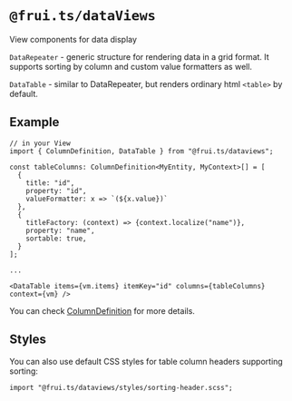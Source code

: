 # `@frui.ts/dataViews`

View components for data display

`DataRepeater` - generic structure for rendering data in a grid format. It supports sorting by column and custom value formatters as well.

`DataTable` - similar to DataRepeater, but renders ordinary html `<table>` by default.

## Example

```tsx
// in your View
import { ColumnDefinition, DataTable } from "@frui.ts/dataviews";

const tableColumns: ColumnDefinition<MyEntity, MyContext>[] = [
  {
    title: "id",
    property: "id",
    valueFormatter: x => `(${x.value})`
  },
  {
    titleFactory: (context) => {context.localize("name")},
    property: "name",
    sortable: true,
  }
];

...

<DataTable items={vm.items} itemKey="id" columns={tableColumns} context={vm} />

```

You can check [ColumnDefinition](./src/dataTypes.ts) for more details.

## Styles

You can also use default CSS styles for table column headers supporting sorting:

```tsx
import "@frui.ts/dataviews/styles/sorting-header.scss";
```
